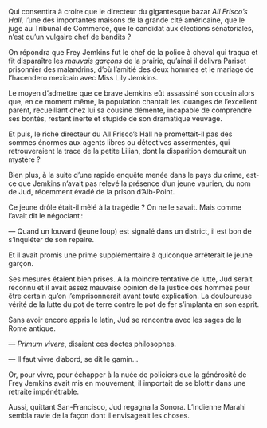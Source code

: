 Qui consentira à croire que le directeur du gigantesque bazar _All Frisco’s Hall_, l’une des importantes maisons de la grande cité américaine, que le juge au Tribunal de Commerce, que le candidat aux élections sénatoriales, n’est qu’un vulgaire chef de bandits ?

On répondra que Frey Jemkins fut le chef de la police à cheval qui traqua
et fit disparaître les _mauvais garçons_ de la prairie, qu’ainsi il délivra Pariset prisonnier des malandrins, d’où l’amitié des deux hommes et le mariage de l’hacendero mexicain avec Miss Lily Jemkins.

Le moyen d’admettre que ce brave Jemkins eût assassiné son cousin alors que, en ce moment même, la population chantait les louanges de l’excellent parent, recueillant chez lui sa cousine démente, incapable de comprendre ses bontés, restant inerte et stupide de son dramatique veuvage.

Et puis, le riche directeur du All Frisco’s Hall ne promettait-il pas des
sommes énormes aux agents libres ou détectives assermentés, qui retrouveraient la trace de la petite Lilian, dont la disparition demeurait un mystère ?

Bien plus, à la suite d’une rapide enquête menée dans le pays du crime,
est-ce que Jemkins n’avait pas relevé la présence d’un jeune vaurien, du
nom de Jud, récemment évadé de la prison d’Alb-Point.

Ce jeune drôle était-il mêlé à la tragédie ? On ne le savait. Mais comme
l’avait dit le négociant :

— Quand un louvard (jeune loup) est signalé dans un district, il est bon de s’inquiéter de son repaire.

Et il avait promis une prime supplémentaire à quiconque arrêterait le jeune
garçon.

Ses mesures étaient bien prises. A la moindre tentative de lutte, Jud serait
reconnu et il avait assez mauvaise opinion de la justice des hommes pour
être certain qu’on l’emprisonnerait avant toute explication. La douloureuse
vérité de la lutte du pot de terre contre le pot de fer s’implanta en son esprit.

Sans avoir encore appris le latin, Jud se rencontra avec les sages de la
Rome antique.

— _Primum vivere_, disaient ces doctes philosophes.

— Il faut vivre d’abord, se dit le gamin…

Or, pour vivre, pour échapper à la nuée de policiers que la générosité de
Frey Jemkins avait mis en mouvement, il importait de se blottir dans une
retraite impénétrable.

Aussi, quittant San-Francisco, Jud regagna la Sonora. L’Indienne Marahi
sembla ravie de la façon dont il envisageait les choses.
